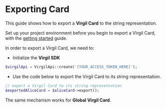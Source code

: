 # Exporting Card

This guide shows how to export a **Virgil Card** to the string representation.

Set up your project environment before you begin to export a Virgil Card, with the [getting started](/documentation/guides/configuration/client-configuration.md) guide.

In order to export a Virgil Card, we need to:

- Initialize the **Virgil SDK**

```php
$virgilApi = VirgilApi::create('[YOUR_ACCESS_TOKEN_HERE]');
```

- Use the code below to export the Virgil Card to its string representation.

```php
// export a Virgil Card to its string representation
$exportedAliceCard = $aliceCard->export();
```

The same mechanism works for **Global Virgil Card**.
